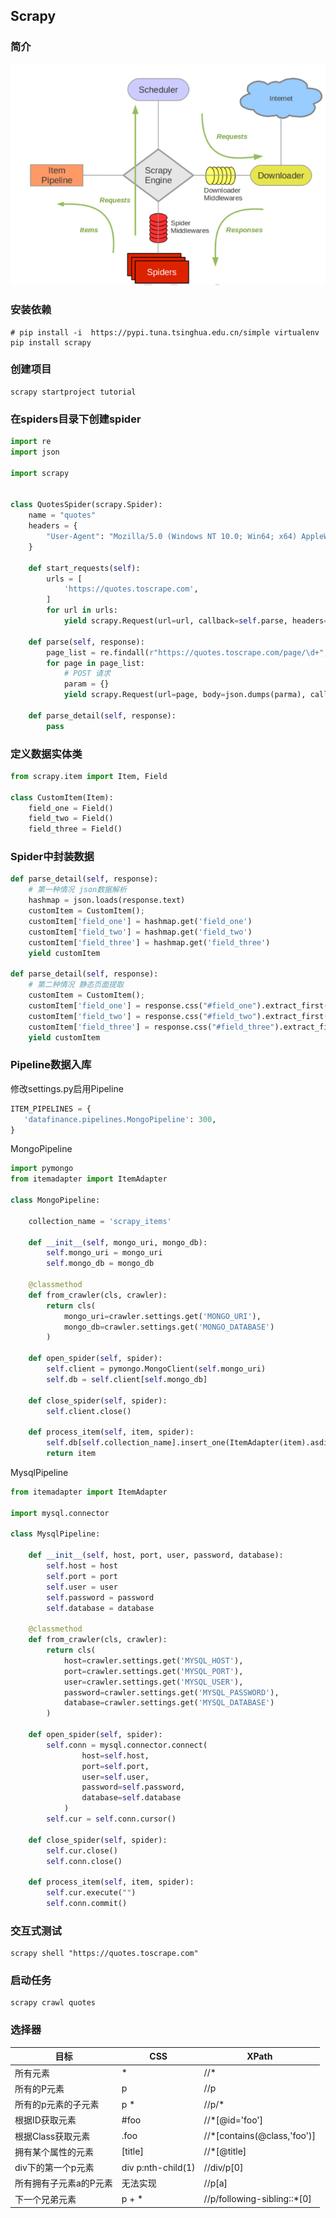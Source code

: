 ## Scrapy

### 简介
![scrapy架构图](./imgs/scrapy.png)

### 安装依赖

```shell
# pip install -i  https://pypi.tuna.tsinghua.edu.cn/simple virtualenv
pip install scrapy
```

### 创建项目

```shell
scrapy startproject tutorial
```

### 在spiders目录下创建spider

```python
import re
import json

import scrapy


class QuotesSpider(scrapy.Spider):
    name = "quotes"
    headers = {
        "User-Agent": "Mozilla/5.0 (Windows NT 10.0; Win64; x64) AppleWebKit/537.36 (KHTML, like Gecko) Chrome/70.0.3538.102 Safari/537.36"
    }

    def start_requests(self):
        urls = [
            'https://quotes.toscrape.com',
        ]
        for url in urls:
            yield scrapy.Request(url=url, callback=self.parse, headers=self.headers)

    def parse(self, response):
    	page_list = re.findall(r"https://quotes.toscrape.com/page/\d+", response.text)
    	for page in page_list:
            # POST 请求
            param = {}
            yield scrapy.Request(url=page, body=json.dumps(parma), callback=self.parse_detail, headers={"Content-Type": "application/json"}, method="POST")

    def parse_detail(self, response):
    	pass
```

### 定义数据实体类

```python
from scrapy.item import Item, Field

class CustomItem(Item):
    field_one = Field()
    field_two = Field()
    field_three = Field()
```

### Spider中封装数据

```python
def parse_detail(self, response):
	# 第一种情况 json数据解析
	hashmap = json.loads(response.text)
	customItem = CustomItem();
	customItem['field_one'] = hashmap.get('field_one')
	customItem['field_two'] = hashmap.get('field_two')
	customItem['field_three'] = hashmap.get('field_three')
	yield customItem

def parse_detail(self, response):
	# 第二种情况 静态页面提取
	customItem = CustomItem();
	customItem['field_one'] = response.css("#field_one").extract_first()
	customItem['field_two'] = response.css("#field_two").extract_first()
	customItem['field_three'] = response.css("#field_three").extract_first()
	yield customItem
```

### Pipeline数据入库

修改settings.py启用Pipeline

```python
ITEM_PIPELINES = {
   'datafinance.pipelines.MongoPipeline': 300,
}
```

MongoPipeline

```python
import pymongo
from itemadapter import ItemAdapter

class MongoPipeline:

    collection_name = 'scrapy_items'

    def __init__(self, mongo_uri, mongo_db):
        self.mongo_uri = mongo_uri
        self.mongo_db = mongo_db

    @classmethod
    def from_crawler(cls, crawler):
        return cls(
            mongo_uri=crawler.settings.get('MONGO_URI'),
            mongo_db=crawler.settings.get('MONGO_DATABASE')
        )

    def open_spider(self, spider):
        self.client = pymongo.MongoClient(self.mongo_uri)
        self.db = self.client[self.mongo_db]

    def close_spider(self, spider):
        self.client.close()

    def process_item(self, item, spider):
        self.db[self.collection_name].insert_one(ItemAdapter(item).asdict())
        return item
```

MysqlPipeline

```python
from itemadapter import ItemAdapter

import mysql.connector

class MysqlPipeline:

    def __init__(self, host, port, user, password, database):
        self.host = host
        self.port = port
        self.user = user
        self.password = password
        self.database = database

    @classmethod
    def from_crawler(cls, crawler):
        return cls(
            host=crawler.settings.get('MYSQL_HOST'),
            port=crawler.settings.get('MYSQL_PORT'),
            user=crawler.settings.get('MYSQL_USER'),
            password=crawler.settings.get('MYSQL_PASSWORD'),
            database=crawler.settings.get('MYSQL_DATABASE')
        )

    def open_spider(self, spider):
        self.conn = mysql.connector.connect(
                host=self.host,
                port=self.port,
                user=self.user,
                password=self.password,
                database=self.database
            )
        self.cur = self.conn.cursor()

    def close_spider(self, spider):
        self.cur.close()
        self.conn.close()

    def process_item(self, item, spider):
        self.cur.execute("")
        self.conn.commit()
```

### 交互式测试

```shell
scrapy shell "https://quotes.toscrape.com"
```

### 启动任务

```shell
scrapy crawl quotes
```

### 选择器

|目标|CSS|XPath|
|---|---|---|
|所有元素|*|//*|
|所有的P元素|p|//p|
| 所有的p元素的子元素 | p  * | //p/* |
|根据ID获取元素 |   #foo  |  //*[@id='foo'] |
|根据Class获取元素 | .foo |  //*[contains(@class,'foo')] |
|拥有某个属性的元素 | [title] | //*[@title] |
|div下的第一个p元素 | div p:nth-child(1) |  //div/p[0] |
| 所有拥有子元素a的P元素 |无法实现 |  //p[a] |
|下一个兄弟元素 | p + * |   //p/following-sibling::*[0] |